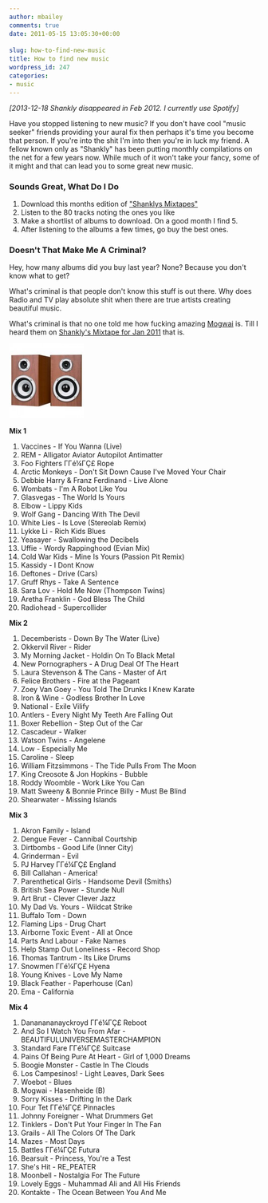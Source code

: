 ```yaml
---
author: mbailey
comments: true
date: 2011-05-15 13:05:30+00:00

slug: how-to-find-new-music
title: How to find new music
wordpress_id: 247
categories:
- music
---
```


*[2013-12-18 Shankly disappeared in Feb 2012. I currently use Spotify]*

Have you stopped listening to new music? If you don't have cool "music seeker"
friends providing your aural fix then perhaps it's time you become that person.
If you're into the shit I'm into then you're in luck my friend. A fellow known
only as "Shankly" has been putting monthly compilations on the net for a few
years now. While much of it won't take your fancy, some of it might and that
can lead you to some great new music.


### Sounds Great, What Do I Do

  1. Download this months edition of ["Shanklys Mixtapes"](http://bit.ly/shankly_201104)
  1. Listen to the 80 tracks noting the ones you like
  1. Make a shortlist of albums to download. On a good month I find 5.
  1. After listening to the albums a few times, go buy the best ones.


### Doesn't That Make Me A Criminal?

Hey, how many albums did you buy last year? None? Because you don't know what to get?

What's criminal is that people don't know this stuff is out there. Why does
Radio and TV play absolute shit when there are true artists creating beautiful
music.

What's criminal is that no one told me how fucking amazing [Mogwai](http://www.subpop.com/releases/mogwai/full_lengths/hardcore_will_never_die_but_you_will) is. Till I heard them on [Shankly's Mixtape for Jan 2011](http://thepiratebay.org/torrent/6142977/Shankly_s_2011_Mixtapes_-_January) that is.

[![April 2011](../images/Multimedia_Speaker_System-150x150.jpg)](http://thepiratebay.org/torrent/6363235/Shankly_s_2011_Mixtapes_-_April)


**Mix 1**

1.	Vaccines - If You Wanna (Live)
2.	REM - Alligator Aviator Autopilot Antimatter
3.	Foo Fighters ΓΓé¼ΓÇ£ Rope
4.	Arctic Monkeys - Don't Sit Down Cause I've Moved Your Chair
5.	Debbie Harry & Franz Ferdinand - Live Alone
6.	Wombats - I'm A Robot Like You
7.	Glasvegas - The World Is Yours
8.	Elbow - Lippy Kids
9.	Wolf Gang - Dancing With The Devil
10.	White Lies - Is Love (Stereolab Remix)
11.	Lykke Li - Rich Kids Blues
12.	Yeasayer - Swallowing the Decibels
13.	Uffie - Wordy Rappinghood (Evian Mix)
14.	Cold War Kids - Mine Is Yours (Passion Pit Remix)
15.	Kassidy - I Dont Know
16.	Deftones - Drive (Cars)
17.	Gruff Rhys - Take A Sentence
18.	Sara Lov - Hold Me Now (Thompson Twins)
19.	Aretha Franklin - God Bless The Child
20.	Radiohead - Supercollider

**Mix 2**

1.	Decemberists - Down By The Water (Live)
2.	Okkervil River - Rider
3.	My Morning Jacket - Holdin On To Black Metal
4.	New Pornographers - A Drug Deal Of The Heart
5.	Laura Stevenson & The Cans - Master of Art
6.	Felice Brothers - Fire at the Pageant
7.	Zoey Van Goey - You Told The Drunks I Knew Karate
8.	Iron & Wine - Godless Brother In Love
9.	National - Exile Vilify
10.	Antlers - Every Night My Teeth Are Falling Out
11.	Boxer Rebellion - Step Out of the Car
12.	Cascadeur - Walker
13.	Watson Twins - Angelene
14.	Low - Especially Me
15.	Caroline - Sleep
16.	William Fitzsimmons - The Tide Pulls From The Moon
17.	King Creosote & Jon Hopkins - Bubble
18.	Roddy Woomble - Work Like You Can
19.	Matt Sweeny & Bonnie Prince Billy - Must Be Blind
20.	Shearwater - Missing Islands

**Mix 3**

1.	Akron Family - Island
2.	Dengue Fever - Cannibal Courtship
3.	Dirtbombs - Good Life (Inner City)
4.	Grinderman - Evil
5.	PJ Harvey ΓΓé¼ΓÇ£ England
6.	Bill Callahan - America!
7.	Parenthetical Girls - Handsome Devil (Smiths)
8.	British Sea Power - Stunde Null
9.	Art Brut - Clever Clever Jazz
10.	My Dad Vs. Yours - Wildcat Strike
11.	Buffalo Tom - Down
12.	Flaming Lips - Drug Chart
13.	Airborne Toxic Event - All at Once
14.	Parts And Labour - Fake Names
15.	Help Stamp Out Loneliness - Record Shop
16.	Thomas Tantrum - Its Like Drums
17.	Snowmen ΓΓé¼ΓÇ£ Hyena
18.	Young Knives - Love My Name
19.	Black Feather - Paperhouse (Can)
20.	Ema - California

**Mix 4**

1.	Dananananayckroyd ΓΓé¼ΓÇ£ Reboot
2.	And So I Watch You From Afar - BEAUTIFULUNIVERSEMASTERCHAMPION
3.	Standard Fare ΓΓé¼ΓÇ£ Suitcase
4.	Pains Of Being Pure At Heart - Girl of 1,000 Dreams
5.	Boogie Monster - Castle In The Clouds
6.	Los Campesinos! - Light Leaves, Dark Sees
7.	Woebot - Blues
8.	Mogwai - Hasenheide (B)
9.	Sorry Kisses - Drifting In the Dark
10.	Four Tet ΓΓé¼ΓÇ£ Pinnacles
11.	Johnny Foreigner - What Drummers Get
12.	Tinklers - Don't Put Your Finger In The Fan
13.	Grails - All The Colors Of The Dark
14.	Mazes - Most Days
15.	Battles ΓΓé¼ΓÇ£ Futura
16.	Bearsuit - Princess, You're a Test
17.	She's Hit - RE_PEATER
18.	Moonbell - Nostalgia For The Future
19.	Lovely Eggs - Muhammad Ali and All His Friends
20.	Kontakte - The Ocean Between You And Me
